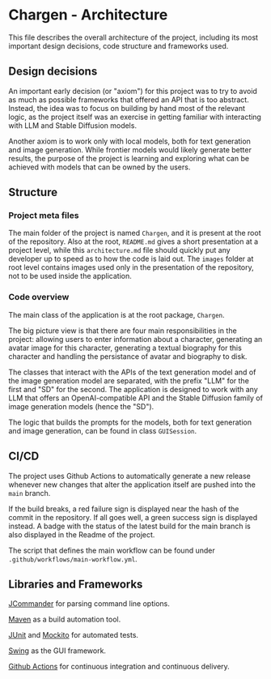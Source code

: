 # Chargen - Architecture

This file describes the overall architecture of the project, including its most important design decisions, code structure and frameworks used.

## Design decisions

An important early decision (or "axiom") for this project was to try to avoid as much as possible frameworks that offered an API that is too abstract. Instead, the idea was to focus on building by hand most of the relevant logic, as the project itself was an exercise in getting familiar with interacting with LLM and Stable Diffusion models.

Another axiom is to work only with local models, both for text generation and image generation. While frontier models would likely generate better results, the purpose of the project is learning and exploring what can be achieved with models that can be owned by the users.

## Structure

### Project meta files

The main folder of the project is named `Chargen`, and it is present at the root of the repository. Also at the root, `README.md` gives a short presentation at a project level, while this `architecture.md` file should quickly put any developer up to speed as to how the code is laid out. The `images` folder at root level contains images used only in the presentation of the repository, not to be used inside the application.

### Code overview

The main class of the application is at the root package, `Chargen`.

The big picture view is that there are four main responsibilities in the project: allowing users to enter information about a character, generating an avatar image for this character, generating a textual biography for this character and handling the persistance of avatar and biography to disk.

The classes that interact with the APIs of the text generation model and of the image generation model are separated, with the prefix "LLM" for the first and "SD" for the second. The application is designed to work with any LLM that offers an OpenAI-compatible API and the Stable Diffusion family of image generation models (hence the "SD").

The logic that builds the prompts for the models, both for text generation and image generation, can be found in class `GUISession`.

## CI/CD

The project uses Github Actions to automatically generate a new release whenever new changes that alter the application itself are pushed into the `main` branch.

If the build breaks, a red failure sign is displayed near the hash of the commit in the repository. If all goes well, a green success sign is displayed instead. A badge with the status of the latest build for the main branch is also displayed in the Readme of the project.

The script that defines the main workflow can be found under `.github/workflows/main-workflow.yml`.


## Libraries and Frameworks

[JCommander](https://jcommander.org/) for parsing command line options.

[Maven](https://maven.apache.org/guides/getting-started/maven-in-five-minutes.html) as a build automation tool.

[JUnit](https://junit.org/junit5/docs/current/user-guide/) and [Mockito](https://javadoc.io/doc/org.mockito/mockito-core/latest/org/mockito/Mockito.html) for automated tests.

[Swing](https://docs.oracle.com/javase/tutorial/uiswing/) as the GUI framework.

[Github Actions](https://docs.github.com/en/actions/learn-github-actions) for continuous integration and continuous delivery.

